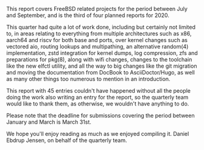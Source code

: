 This report covers FreeBSD related projects for the period between July
and September, and is the third of four planned reports for 2020.

This quarter had quite a lot of work done, including but certainly not
limited to, in areas relating to everything from multiple architectures
such as x86, aarch64 and riscv for both base and ports, over kernel
changes such as vectored aio, routing lookups and multipathing, an
alternative random(4) implementation, zstd integration for kernel
dumps, log compression, zfs and preparations for pkg(8), along with
wifi changes, changes to the toolchain like the new elfctl utility,
and all the way to big changes like the git migration and moving the
documentation from DocBook to AsciiDoctor/Hugo, as well as many other
things too numerous to mention in an introduction.

This report with 45 entries couldn't have happened without all the
people doing the work also writing an entry for the report, so the
quarterly team would like to thank them, as otherwise, we wouldn't
have anything to do.

Please note that the deadline for submissions covering the period
between January and March is March 31st.

We hope you'll enjoy reading as much as we enjoyed compiling it.
Daniel Ebdrup Jensen, on behalf of the quarterly team.
